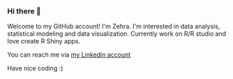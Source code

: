 ### Hi there 👋

Welcome to my GitHub account!
I'm Zehra. 
I'm interested in data analysis, statistical modeling and data visualization. 
Currently work on R/R studio and love create R Shiny apps.

You can reach me via [my Linkedin account](https://www.linkedin.com/in/zehra-cebeci/) 

Have nice coding :)
